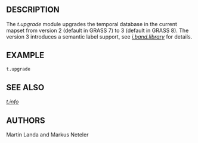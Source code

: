 ## DESCRIPTION

The *t.upgrade* module upgrades the temporal database in the current
mapset from version 2 (default in GRASS 7) to 3 (default in GRASS 8).
The version 3 introduces a semantic label support, see
*[i.band.library](i.band.library.md)* for details.

## EXAMPLE

```bash
t.upgrade
```

## SEE ALSO

*[t.info](t.info.md)*

## AUTHORS

Martin Landa and Markus Neteler
